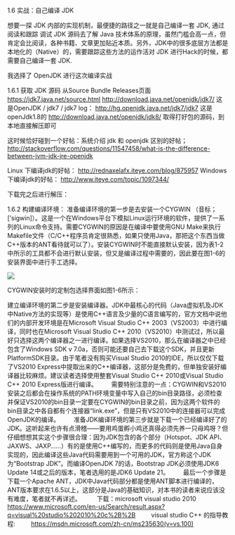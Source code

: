 1.6 实战：自己编译 JDK

想要一探 JDK 内部的实现机制，最便捷的路径之一就是自己编译一套 JDK, 通过阅读和跟踪 调试 JDK 源码去了解 Java 技术体系的原理，虽然门槛会高一点，但肯定会比阅读，各种书籍、文章更加贴近本质。另外，JDK中的很多底层方法都是本地化的（Native）的，需要跟踪这些方法的运作活对 JDK 进行Hack的时候，都需要自己编译一套 JDK.

我选择了 OpenJDK 进行这次编译实战

1.6.1 获取 JDK 源码
从Source Bundle Releases页面 https://jdk7.java.net/source.html
http://download.java.net/openjdk/jdk7/
这是OpenJDK / jdk7 / jdk7 log： http://hg.openjdk.java.net/jdk7/jdk7
这是openJdk1.8的 http://download.java.net/openjdk/jdk8/
取得打好包的源码，到本地直接解压即可


这时候恰好碰到一个好帖：系统介绍 jdk 和 openjdk 区别的好帖；
http://stackoverflow.com/questions/11547458/what-is-the-difference-between-jvm-jdk-jre-openjdk

Linux 下编译jdk的好帖：
http://rednaxelafx.iteye.com/blog/875957
Windows 下编译jdk的好帖：
http://www.iteye.com/topic/1097344/

下载完之后进行解压：

1.6.2 构建编译环境：
准备编译环境的第一步是去安装一个CYGWIN （音标； [’sigwin]）。这是一个在Windows平台下模拟Linux运行环境的软件，提供了一系列的Linux命令支持。需要CYGWIN的原因是在编译中要使用GNU Make来执行Makefile文件（C/C++程序员肯定很熟悉，如果只使用Java，那把这个东西当做C++版本的ANT看待就可以了）。安装CYGWIN时不能直接默认安装，因为表1-2中所示的工具都不会进行默认安装，但又是编译过程中需要的，因此要在图1-6的安装界面中进行手工选择。

![](../images/1/1.6.2—1.jpeg)


CYGWIN安装时的定制包选择界面如图1-6所示： 


建立编译环境的第二步是安装编译器。JDK中最核心的代码（Java虚拟机及JDK中Native方法的实现等）是使用C++语言及少量的C语言编写的，官方文档中说他们的内部开发环境是在Microsoft Visual Studio C++ 2003（VS2003）中进行编译，同时也在Microsoft Visual Studio C++ 2010（VS2010）中测试过，所以最好只选择这两个编译器之一进行编译。如果选择VS2010，那么在编译器之中已经包含了Windows SDK v 7.0a，否则可能还要自己去下载这个SDK，并且更新PlatformSDK目录。由于笔者没有购买Visual Studio 2010的IDE，所以仅仅下载了VS2010 Express中提取出来的C++编译器，这部分是免费的，但单独安装好编译器比较麻烦。建议读者选择使用整套Visual Studio C++ 2010或Visual Studio C++ 2010 Express版进行编译。 
　　需要特别注意的一点：CYGWIN和VS2010安装之后都会在操作系统的PATH环境变量中写入自己的bin目录路径，必须检查并保证VS2010的bin目录一定要在CYGWIN的bin目录之前，因为这两个软件的bin目录之中各自都有个连接器“link.exe”，但是只有VS2010中的连接器可以完成OpenJDK的编译。 
　　准备JDK编译环境的第三步就是下载一个已经编译好了的JDK。这听起来也许有点滑稽——要用鸡蛋孵小鸡还真得必须先养一只母鸡呀？但仔细想想其实这个步骤很合理：因为JDK包含的各个部分（Hotspot、JDK API、JAXWS、JAXP……）有的是使用C++编写的，而更多的代码则是使用Java自身实现的，因此编译这些Java代码需要用到一个可用的JDK，官方称这个JDK为“Bootstrap JDK”。而编译OpenJDK 7的话，Bootstrap JDK必须使用JDK6 Update 14或之后的版本，笔者选用的是JDK6 Update 21。 
　　最后一个步骤是下载一个Apache ANT，JDK中Java代码部分都是使用ANT脚本进行编译的，ANT版本要求在1.6.5以上，这部分是Java的基础知识，对本书的读者来说应该没有难度，笔者就不再详述。 
　　
下载：microsoft visual studio 2010
　　 https://www.microsoft.com/en-us/Search/result.aspx?q=visual%20studio%202010%20c%2B%2B
　　 
visual studio C++ 的指导教程:
　　 https://msdn.microsoft.com/zh-cn/ms235630(v=vs.100)






